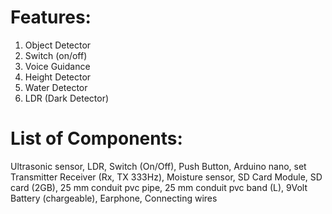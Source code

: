 # Features:
1. Object Detector
2. Switch (on/off)
3. Voice Guidance
4. Height Detector
5. Water Detector
6. LDR (Dark Detector)

# List of Components:
Ultrasonic sensor, LDR, Switch (On/Off), Push Button, Arduino nano, set Transmitter Receiver (Rx, TX 333Hz), Moisture sensor, SD Card Module, SD card (2GB), 25 mm conduit pvc pipe, 25 mm conduit pvc band (L), 9Volt Battery (chargeable), Earphone, Connecting wires
